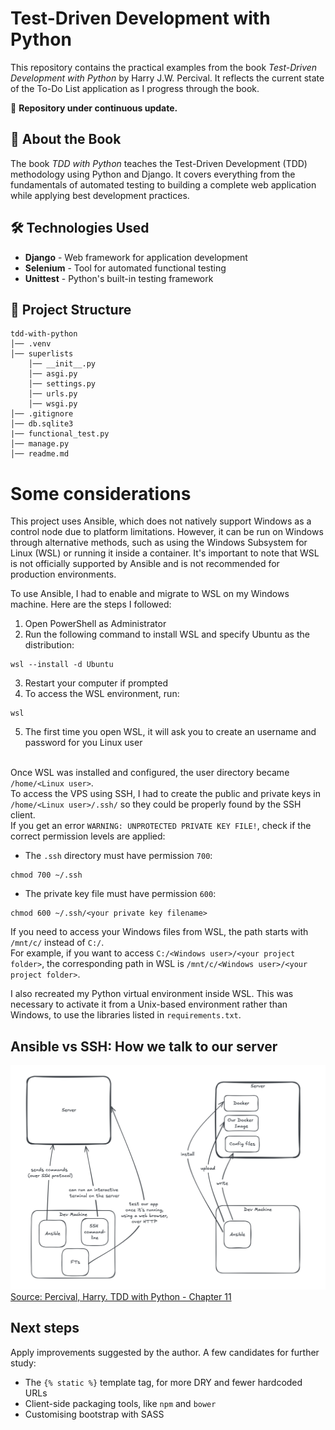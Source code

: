 # Test-Driven Development with Python

This repository contains the practical examples from the book *Test-Driven Development with Python* by Harry J.W. Percival. It reflects the current state of the To-Do List application as I progress through the book. 

📌 **Repository under continuous update.**  

## 📖 About the Book  
The book *TDD with Python* teaches the Test-Driven Development (TDD) methodology using Python and Django. It covers everything from the fundamentals of automated testing to building a complete web application while applying best development practices.  

## 🛠️ Technologies Used
- **Django** - Web framework for application development  
- **Selenium** - Tool for automated functional testing  
- **Unittest** - Python's built-in testing framework  

## 📂 Project Structure
```
tdd-with-python
│── .venv
│── superlists
    │── __init__.py
    │── asgi.py
    │── settings.py
    │── urls.py
    │── wsgi.py
│── .gitignore
│── db.sqlite3
|── functional_test.py
│── manage.py
│── readme.md
```

# Some considerations
This project uses Ansible, which does not natively support Windows as a control node due to platform limitations. However, it can be run on Windows through alternative methods, such as using the Windows Subsystem for Linux (WSL) or running it inside a container. It's important to note that WSL is not officially supported by Ansible and is not recommended for production environments.

To use Ansible, I had to enable and migrate to WSL on my Windows machine. Here are the steps I followed:
1. Open PowerShell as Administrator
2. Run the following command to install WSL and specify Ubuntu as the distribution:
```
wsl --install -d Ubuntu
```
3. Restart your computer if prompted
4. To access the WSL environment, run:
```
wsl
```

5. The first time you open WSL, it will ask you to create an username and password for you Linux user

<br>Once WSL was installed and configured, the user directory became `/home/<Linux user>`.<br>
To access the VPS using SSH, I had to create the public and private keys in `/home/<Linux user>/.ssh/` so they could be properly found by the SSH client.<br>
If you get an error `WARNING: UNPROTECTED PRIVATE KEY FILE!`, check if the correct permission levels are applied:
- The `.ssh` directory must have permission `700`:
```
chmod 700 ~/.ssh
```
- The private key file must have permission `600`:
```
chmod 600 ~/.ssh/<your private key filename>
```

If you need to access your Windows files from WSL, the path starts with `/mnt/c/` instead of `C:/`.<br>
For example, if you want to access `C:/<Windows user>/<your project folder>`, the corresponding path in WSL is `/mnt/c/<Windows user>/<your project folder>`.

I also recreated my Python virtual environment inside WSL. This was necessary to activate it from a Unix-based environment rather than Windows, to use the libraries listed in `requirements.txt`.


## Ansible vs SSH: How we talk to our server

![alt text](./docs/images/Ansible_and_SSH.png)
[Source: Percival, Harry. TDD with Python - Chapter 11]('https://www.obeythetestinggoat.com/book/chapter_11_server_prep.html#ansible-and-ssh)

## Next steps
Apply improvements suggested by the author. A few candidates for further study:
- The `{% static %}` template tag, for more DRY and fewer hardcoded URLs
- Client-side packaging tools, like `npm` and `bower`
- Customising bootstrap with SASS